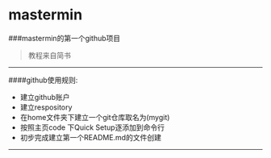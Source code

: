 # mastermin
###mastermin的第一个github项目
>教程来自简书
****
####github使用规则:
* 建立github账户
* 建立respository
* 在home文件夹下建立一个git仓库取名为(mygit)
* 按照主页code 下Quick Setup逐添加到命令行
* 初步完成建立第一个README.md的文件创建
---